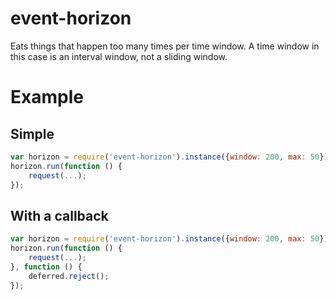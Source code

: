 # event-horizon

Eats things that happen too many times per time window.
A time window in this case is an interval window, not a sliding window.


# Example

## Simple

```javascript
var horizon = require('event-horizon').instance({window: 200, max: 50});
horizon.run(function () {
    request(...);
});
```

## With a callback

```javascript
var horizon = require('event-horizon').instance({window: 200, max: 50});
horizon.run(function () {
    request(...);
}, function () {
    deferred.reject();
});
```
